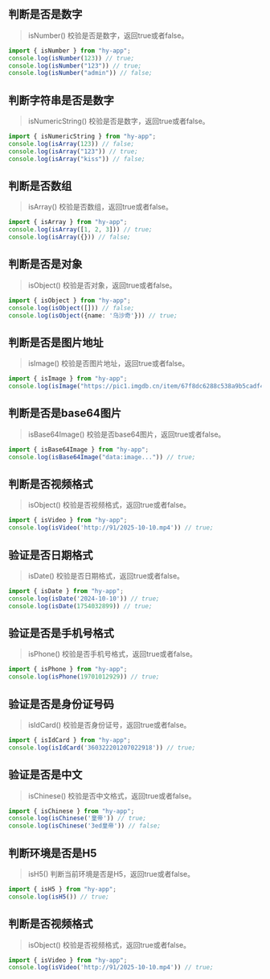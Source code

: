 ## 判断是否是数字
> isNumber()
校验是否是数字，返回true或者false。
```ts
import { isNumber } from "hy-app";
console.log(isNumber(123)) // true;
console.log(isNumber("123")) // true;
console.log(isNumber("admin")) // false;
```

## 判断字符串是否是数字
> isNumericString()
校验是否是数字，返回true或者false。
```ts
import { isNumericString } from "hy-app";
console.log(isArray(123)) // false;
console.log(isArray("123")) // true;
console.log(isArray("kiss")) // false;
```

## 判断是否数组
> isArray()
校验是否数组，返回true或者false。
```ts
import { isArray } from "hy-app";
console.log(isArray([1, 2, 3])) // true;
console.log(isArray({})) // false;
```

## 判断是否是对象
> isObject()
校验是否对象，返回true或者false。
```ts
import { isObject } from "hy-app";
console.log(isObject([])) // false;
console.log(isObject({name: '乌沙奇'})) // true;
```

## 判断是否是图片地址
> isImage()
校验是否图片地址，返回true或者false。
```ts
import { isImage } from "hy-app";
console.log(isImage("https://pic1.imgdb.cn/item/67f8dc6288c538a9b5cadf4e.png")) // true;
```

## 判断是否是base64图片
> isBase64Image()
校验是否base64图片，返回true或者false。
```ts
import { isBase64Image } from "hy-app";
console.log(isBase64Image("data:image...")) // true;
```

## 判断是否视频格式
> isObject()
校验是否视频格式，返回true或者false。
```ts
import { isVideo } from "hy-app";
console.log(isVideo('http://91/2025-10-10.mp4')) // true;
```

## 验证是否日期格式
> isDate()
校验是否日期格式，返回true或者false。
```ts
import { isDate } from "hy-app";
console.log(isDate('2024-10-10')) // true;
console.log(isDate(1754032899)) // true;
```

## 验证是否是手机号格式
> isPhone()
校验是否手机号格式，返回true或者false。
```ts
import { isPhone } from "hy-app";
console.log(isPhone(19701012929)) // true;
```

## 验证是否是身份证号码
> isIdCard()
校验是否身份证号，返回true或者false。
```ts
import { isIdCard } from "hy-app";
console.log(isIdCard('360322201207022918')) // true;
```

## 验证是否是中文
> isChinese()
校验是否中文格式，返回true或者false。
```ts
import { isChinese } from "hy-app";
console.log(isChinese('皇帝')) // true;
console.log(isChinese('3ed皇帝')) // false;
```

## 判断环境是否是H5
> isH5()
判断当前环境是否是H5，返回true或者false。
```ts
import { isH5 } from "hy-app";
console.log(isH5()) // true;
```

## 判断是否视频格式
> isObject()
校验是否视频格式，返回true或者false。
```ts
import { isVideo } from "hy-app";
console.log(isVideo('http://91/2025-10-10.mp4')) // true;
```